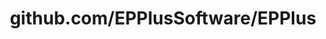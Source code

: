 ---
layout: post
title: github.com/EPPlusSoftware/EPPlus
categories: link
tags: [انگلیسی, برنامه‌نویسی]
---